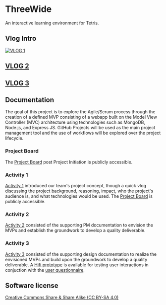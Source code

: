 # ThreeWide

An interactive learning environment for Tetris.

## Vlog Intro

[![VLOG 1](https://user-images.githubusercontent.com/36246244/193962589-14f2e920-f1e2-4168-8a62-d56b6bb708da.png)](https://youtu.be/5LqXDVvpI1g)

## [VLOG 2](https://www.youtube.com/watch?v=Fa2MxcfW-VQ)

## [VLOG 3](https://www.youtube.com/watch?v=_gXbtVUUC20)

## Documentation

The goal of this project is to explore the Agile/Scrum process through the creation of a defined MVP consisting of a webapp built on the Model View Controller (MVC) architecture using technologies such as MongoDB, Node.js, and Express JS. GitHub Projects will be used as the main project management tool and the use of workflows will be explored over the project lifecycle.

### Project Board
The [Project Board](https://github.com/orgs/teamcrusher/projects/3) post Project Initiation is publicly accessible.

### Activity 1

[Activity 1](/Project%20Initiation/) introduced our team's project concept, though a quick vlog discussing the project background, reasoning, impact, who the project's audience is, and what technologies would be used. The [Project Board](https://github.com/orgs/teamcrusher/projects/1) is publicly accessible.

### Activity 2

[Activity 2](/PM%20documentation/) consisted of the supporting PM documentation to envision the MVPs and establish the groundwork to develop a quality deliverable.

### Activity 3

[Activity 3](/Design%20documentation/) consisted of the supporting design documentation to realize the envisioned MVPs and build upon the groundwork to develop a quality deliverable. A [Hifi prototype](https://www.figma.com/proto/MPkA2x9Ayz0kzfVcsjlM3L/Hi-Fi-Prototype?scaling=min-zoom&page-id=0%3A1&starting-point-node-id=0%3A3&node-id=0%3A3) is available for testing user interactions in conjuction with the [user questionnaire](/Design%20documentation/User-questionaire.md). 

## Software license

[Creative Commons Share & Share Alike (CC BY-SA 4.0)](https://creativecommons.org/licenses/by-sa/4.0/)
